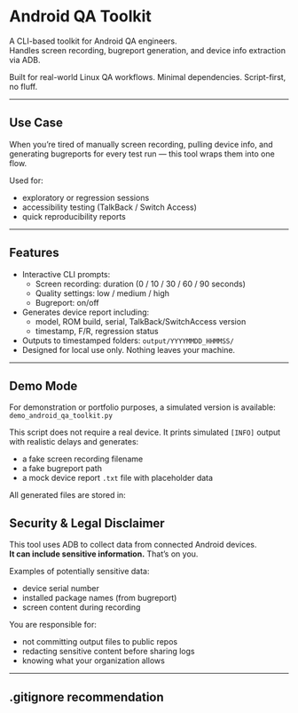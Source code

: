 # Android QA Toolkit

A CLI-based toolkit for Android QA engineers.  
Handles screen recording, bugreport generation, and device info extraction via ADB.

Built for real-world Linux QA workflows. Minimal dependencies. Script-first, no fluff.

---

## Use Case

When you’re tired of manually screen recording, pulling device info, and generating bugreports for every test run — this tool wraps them into one flow.

Used for:
- exploratory or regression sessions
- accessibility testing (TalkBack / Switch Access)
- quick reproducibility reports

---

## Features

- Interactive CLI prompts:
  - Screen recording: duration (0 / 10 / 30 / 60 / 90 seconds)
  - Quality settings: low / medium / high
  - Bugreport: on/off
- Generates device report including:
  - model, ROM build, serial, TalkBack/SwitchAccess version
  - timestamp, F/R, regression status
- Outputs to timestamped folders: `output/YYYYMMDD_HHMMSS/`
- Designed for local use only. Nothing leaves your machine.

---
## Demo Mode

For demonstration or portfolio purposes, a simulated version is available:  
`demo_android_qa_toolkit.py`

This script does not require a real device. It prints simulated `[INFO]` output with realistic delays and generates:

- a fake screen recording filename  
- a fake bugreport path  
- a mock device report `.txt` file with placeholder data

All generated files are stored in:

## Security & Legal Disclaimer

This tool uses ADB to collect data from connected Android devices.  
**It can include sensitive information.** That’s on you.

Examples of potentially sensitive data:
- device serial number
- installed package names (from bugreport)
- screen content during recording

You are responsible for:
- not committing output files to public repos  
- redacting sensitive content before sharing logs  
- knowing what your organization allows

---

## .gitignore recommendation

